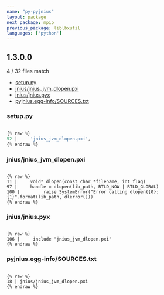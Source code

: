 ```yaml
---
name: "py-pyjnius"
layout: package
next_package: mpip
previous_package: liblbxutil
languages: ['python']
---
```

## 1.3.0.0
4 / 32 files match

 - [setup.py](#setuppy)
 - [jnius/jnius_jvm_dlopen.pxi](#jniusjnius_jvm_dlopenpxi)
 - [jnius/jnius.pyx](#jniusjniuspyx)
 - [pyjnius.egg-info/SOURCES.txt](#pyjniusegg-infosourcestxt)

### setup.py

```python

{% raw %}
52 |     'jnius_jvm_dlopen.pxi',
{% endraw %}

```
### jnius/jnius_jvm_dlopen.pxi

```

{% raw %}
11 |     void* dlopen(const char *filename, int flag)
97 |     handle = dlopen(lib_path, RTLD_NOW | RTLD_GLOBAL)
100 |         raise SystemError("Error calling dlopen({0}: {1}".format(lib_path, dlerror()))
{% endraw %}

```
### jnius/jnius.pyx

```

{% raw %}
106 |     include "jnius_jvm_dlopen.pxi"
{% endraw %}

```
### pyjnius.egg-info/SOURCES.txt

```

{% raw %}
18 | jnius/jnius_jvm_dlopen.pxi
{% endraw %}

```